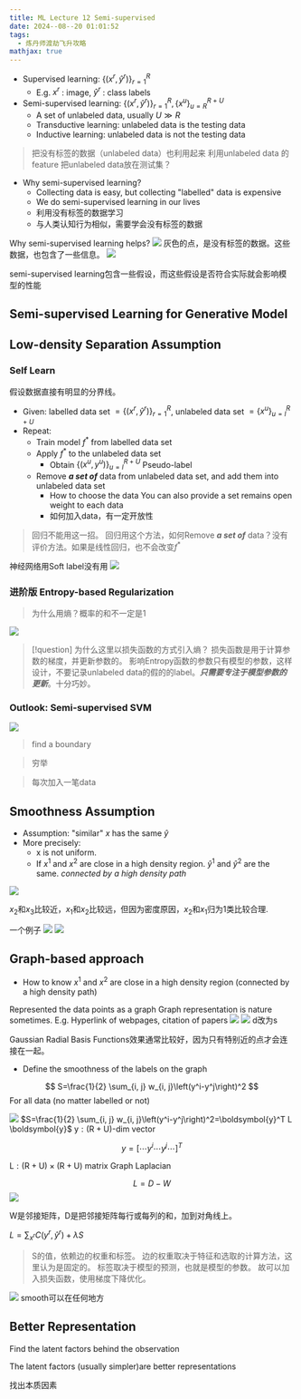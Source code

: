 ```yaml
---
title: ML Lecture 12 Semi-supervised
date: 2024--08--20 01:01:52
tags:
  - 炼丹师渡劫飞升攻略
mathjax: true
---
```


- Supervised learning: $\left\{\left(x^r, \hat{y}^r\right)\right\}_{r=1}^R$
    - E.g. $x^r$ : image, $\hat{y}^r$ : class labels
- Semi-supervised learning: $\left\{\left(x^r, \hat{y}^r\right)\right\}_{r=1}^R,\left\{x^u\right\}_{u=R}^{R+U}$
    - A set of unlabeled data, usually $U \gg R$
    - Transductive learning: unlabeled data is the testing data
     - Inductive learning: unlabeled data is not the testing data

> 把没有标签的数据（unlabeled data）也利用起来
> 利用unlabeled data 的feature 
> 把unlabeled data放在测试集？

- Why semi-supervised learning?
    - Collecting data is easy, but collecting "labelled" data is expensive
    - We do semi-supervised learning in our lives
    - 利用没有标签的数据学习
    - 与人类认知行为相似，需要学会没有标签的数据



Why semi-supervised learning helps?
![](https://imgnorcx.oss-cn-shanghai.aliyuncs.com/img/202408200058264.png)
灰色的点，是没有标签的数据。这些数据，也包含了一些信息。
![](https://imgnorcx.oss-cn-shanghai.aliyuncs.com/img/202408200058724.png)

semi-supervised learning包含一些假设，而这些假设是否符合实际就会影响模型的性能

## Semi-supervised Learning for Generative Model

## Low-density Separation Assumption

### Self Learn
假设数据直接有明显的分界线。
- Given: labelled data set $=\left\{\left(x^r, \hat{y}^r\right)\right\}_{r=1}^R$, unlabeled data set $=\left\{x^u\right\}_{u=l}^{R+U}$
- Repeat: 
    - Train model $f^*$ from labelled data set
    - Apply $f^*$ to the unlabeled data set
        - Obtain $\left\{\left(x^u, y^u\right)\right\}_{u=l}^{R+U}$ Pseudo-label
    - Remove ***a set of*** data from unlabeled data set, and add them into unlabeled data set
        - How to choose the data You can also provide a set remains open weight to each data
        - 如何加入data，有一定开放性

> 回归不能用这一招。 回归用这个方法，如何Remove ***a set of*** data？没有评价方法。如果是线性回归，也不会改变$f^{*}$

神经网络用Soft label没有用
![](https://imgnorcx.oss-cn-shanghai.aliyuncs.com/img/202408200058376.png)

### 进阶版 Entropy-based Regularization

> 为什么用熵？概率的和不一定是1

![](https://imgnorcx.oss-cn-shanghai.aliyuncs.com/img/202408200059468.png)

>[!question] 为什么这里以损失函数的方式引入熵？
>损失函数是用于计算参数的梯度，并更新参数的。
>影响Entropy函数的参数只有模型的参数，这样设计，不要记录unlabeled data的假的的label。***只需要专注于模型参数的更新***。十分巧妙。


### Outlook: Semi-supervised SVM
![](https://imgnorcx.oss-cn-shanghai.aliyuncs.com/img/202408200059724.png)

> find a boundary

> 穷举

> 每次加入一笔data
## Smoothness Assumption
- Assumption: "similar" $x$ has the same $\hat{y}$
- More precisely:
    - x is not uniform.
    - If $x^1$ and $x^2$ are close in a high density region. $\widehat{y}^1$ and $\widehat{y}^2$ are the same. *connected by a high density path*
      
![](https://imgnorcx.oss-cn-shanghai.aliyuncs.com/img/202408200059312.png)

$x_{2}$和$x_{3}$比较近，$x_{1}$和$x_{2}$比较远，但因为密度原因，$x_{2}$和$x_{1}$归为1类比较合理.

一个例子
![](https://imgnorcx.oss-cn-shanghai.aliyuncs.com/img/202408200059359.png)
![](https://imgnorcx.oss-cn-shanghai.aliyuncs.com/img/202408200059150.png)

## Graph-based approach 
- How to know $x^1$ and $x^2$ are close in a high density region (connected by a high density path)

Represented the data points as a graph
Graph representation is nature sometimes.
E.g. Hyperlink of webpages, citation of papers
![](https://imgnorcx.oss-cn-shanghai.aliyuncs.com/img/202408200059532.png)
![](https://imgnorcx.oss-cn-shanghai.aliyuncs.com/img/202408200100955.png)
d改为s

Gaussian Radial Basis Functions效果通常比较好，因为只有特别近的点才会连接在一起。

- Define the smoothness of the labels on the graph

$$
S=\frac{1}{2} \sum_{i, j} w_{i, j}\left(y^i-y^j\right)^2
$$
For all data (no matter labelled or not)

![](https://imgnorcx.oss-cn-shanghai.aliyuncs.com/img/202408200059890.png)
$S=\frac{1}{2} \sum_{i, j} w_{i, j}\left(y^i-y^j\right)^2=\boldsymbol{y}^T L \boldsymbol{y}$
$\mathrm{y}:(\mathrm{R}+\mathrm{U})$-dim vector

$$
y=\left[\cdots y^i \cdots y^j \cdots\right]^T
$$

$\mathrm{L}:(\mathrm{R}+\mathrm{U}) \times(\mathrm{R}+\mathrm{U})$ matrix
Graph Laplacian

$$
L=D-W
$$
![](https://imgnorcx.oss-cn-shanghai.aliyuncs.com/img/202408200059911.png)

W是邻接矩阵，D是把邻接矩阵每行或每列的和，加到对角线上。

$L=\sum_{x^r} C\left(y^r, \hat{y}^r\right)+\lambda S$
>S的值，依赖边的权重和标签。
>边的权重取决于特征和选取的计算方法，这里认为是固定的。
>标签取决于模型的预测，也就是模型的参数。
>故可以加入损失函数，使用梯度下降优化。

![](https://imgnorcx.oss-cn-shanghai.aliyuncs.com/img/202408200059645.png)
smooth可以在任何地方

## Better Representation
Find the latent factors behind the observation

The latent factors (usually simpler)are better representations

找出本质因素

